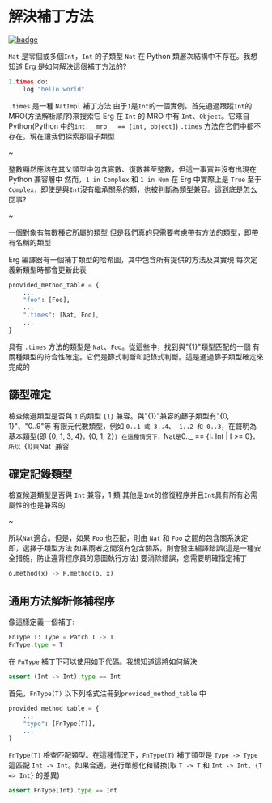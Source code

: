# 解決補丁方法

[![badge](https://img.shields.io/endpoint.svg?url=https%3A%2F%2Fgezf7g7pd5.execute-api.ap-northeast-1.amazonaws.com%2Fdefault%2Fsource_up_to_date%3Fowner%3Derg-lang%26repos%3Derg%26ref%3Dmain%26path%3Ddoc/EN/compiler/trait_method_resolving.md%26commit_hash%3D06f8edc9e2c0cee34f6396fd7c64ec834ffb5352)](https://gezf7g7pd5.execute-api.ap-northeast-1.amazonaws.com/default/source_up_to_date?owner=erg-lang&repos=erg&ref=main&path=doc/EN/compiler/trait_method_resolving.md&commit_hash=06f8edc9e2c0cee34f6396fd7c64ec834ffb5352)

`Nat` 是零個或多個`Int`，`Int` 的子類型
`Nat` 在 Python 類層次結構中不存在。我想知道 Erg 是如何解決這個補丁方法的?

```python
1.times do:
    log "hello world"
```

`.times` 是一種 `NatImpl` 補丁方法
由于`1`是`Int`的一個實例，首先通過跟蹤`Int`的MRO(方法解析順序)來搜索它
Erg 在 `Int` 的 MRO 中有 `Int`、`Object`。它來自 Python(Python 中的`int.__mro__ == [int, object]`)
`.times` 方法在它們中都不存在。現在讓我們探索那個子類型

~

整數顯然應該在其父類型中包含實數、復數甚至整數，但這一事實并沒有出現在 Python 兼容層中
然而，`1 in Complex` 和 `1 in Num` 在 Erg 中實際上是 `True`
至于`Complex`，即使是與`Int`沒有繼承關系的類，也被判斷為類型兼容。這到底是怎么回事?

~

一個對象有無數種它所屬的類型
但是我們真的只需要考慮帶有方法的類型，即帶有名稱的類型

Erg 編譯器有一個補丁類型的哈希圖，其中包含所有提供的方法及其實現
每次定義新類型時都會更新此表

```python
provided_method_table = {
    ...
    "foo": [Foo],
    ...
    ".times": [Nat, Foo],
    ...
}
```

具有 `.times` 方法的類型是 `Nat`、`Foo`。從這些中，找到與"{1}"類型匹配的一個
有兩種類型的符合性確定。它們是篩式判斷和記錄式判斷。這是通過篩子類型確定來完成的

## 篩型確定

檢查候選類型是否與 `1` 的類型 `{1}` 兼容。與"{1}"兼容的篩子類型有"{0, 1}"、"0..9"等
有限元代數類型，例如 `0..1 或 3..4`、`-1..2 和 0..3`，在聲明為基本類型(即 {0, 1, 3, 4}`，`{0, 1, 2}`)
在這種情況下，`Nat` 是 `0.._ == {I: Int | I >= 0}`，所以 `{1}` 與 `Nat` 兼容

## 確定記錄類型

檢查候選類型是否與 `Int` 兼容，1 類
其他是`Int`的修復程序并且`Int`具有所有必需屬性的也是兼容的

~

所以`Nat`適合。但是，如果 `Foo` 也匹配，則由 `Nat` 和 `Foo` 之間的包含關系決定
即，選擇子類型方法
如果兩者之間沒有包含關系，則會發生編譯錯誤(這是一種安全措施，防止違背程序員的意圖執行方法)
要消除錯誤，您需要明確指定補丁

```python
o.method(x) -> P.method(o, x)
```

## 通用方法解析修補程序

像這樣定義一個補丁: 

```python
FnType T: Type = Patch T -> T
FnType.type = T
```

在 `FnType` 補丁下可以使用如下代碼。我想知道這將如何解決

```python
assert (Int -> Int).type == Int
```

首先，`FnType(T)` 以下列格式注冊到`provided_method_table` 中

```python
provided_method_table = {
    ...
    "type": [FnType(T)],
    ...
}
```

`FnType(T)` 檢查匹配類型。在這種情況下，`FnType(T)` 補丁類型是 `Type -> Type`
這匹配 `Int -> Int`。如果合適，進行單態化和替換(取 `T -> T` 和 `Int -> Int`、`{T => Int}` 的差異)

```python
assert FnType(Int).type == Int
```